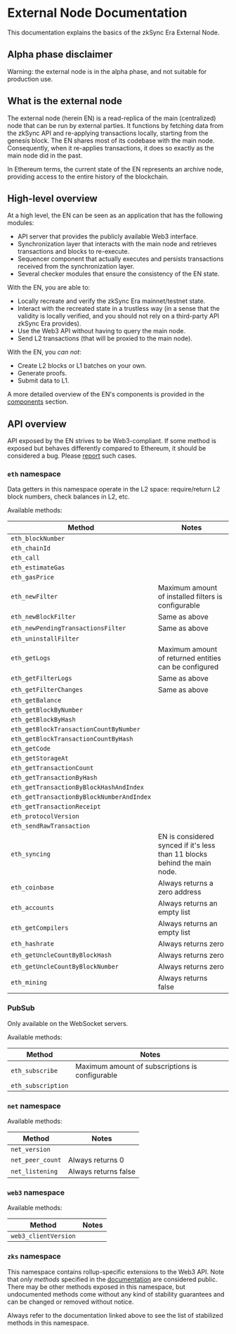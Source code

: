 # External Node Documentation

This documentation explains the basics of the zkSync Era External Node.

## Alpha phase disclaimer

Warning: the external node is in the alpha phase, and not suitable for production use.

## What is the external node

The external node (herein EN) is a read-replica of the main (centralized) node that can be run by external parties. It
functions by fetching data from the zkSync API and re-applying transactions locally, starting from the genesis block.
The EN shares most of its codebase with the main node. Consequently, when it re-applies transactions, it does so exactly
as the main node did in the past.

In Ethereum terms, the current state of the EN represents an archive node, providing access to the entire history of the
blockchain.

## High-level overview

At a high level, the EN can be seen as an application that has the following modules:

- API server that provides the publicly available Web3 interface.
- Synchronization layer that interacts with the main node and retrieves transactions and blocks to re-execute.
- Sequencer component that actually executes and persists transactions received from the synchronization layer.
- Several checker modules that ensure the consistency of the EN state.

With the EN, you are able to:

- Locally recreate and verify the zkSync Era mainnet/testnet state.
- Interact with the recreated state in a trustless way (in a sense that the validity is locally verified, and you should
  not rely on a third-party API zkSync Era provides).
- Use the Web3 API without having to query the main node.
- Send L2 transactions (that will be proxied to the main node).

With the EN, you _can not_:

- Create L2 blocks or L1 batches on your own.
- Generate proofs.
- Submit data to L1.

A more detailed overview of the EN's components is provided in the [components](./06_components.md) section.

## API overview

API exposed by the EN strives to be Web3-compliant. If some method is exposed but behaves differently compared to
Ethereum, it should be considered a bug. Please [report][contact_us] such cases.

[contact_us]: https://docs.zksync.io/contact/

### `eth` namespace

Data getters in this namespace operate in the L2 space: require/return L2 block numbers, check balances in L2, etc.

Available methods:

| Method                                    | Notes                                                                     |
| ----------------------------------------- | ------------------------------------------------------------------------- |
| `eth_blockNumber`                         |                                                                           |
| `eth_chainId`                             |                                                                           |
| `eth_call`                                |                                                                           |
| `eth_estimateGas`                         |                                                                           |
| `eth_gasPrice`                            |                                                                           |
| `eth_newFilter`                           | Maximum amount of installed filters is configurable                       |
| `eth_newBlockFilter`                      | Same as above                                                             |
| `eth_newPendingTransactionsFilter`        | Same as above                                                             |
| `eth_uninstallFilter`                     |                                                                           |
| `eth_getLogs`                             | Maximum amount of returned entities can be configured                     |
| `eth_getFilterLogs`                       | Same as above                                                             |
| `eth_getFilterChanges`                    | Same as above                                                             |
| `eth_getBalance`                          |                                                                           |
| `eth_getBlockByNumber`                    |                                                                           |
| `eth_getBlockByHash`                      |                                                                           |
| `eth_getBlockTransactionCountByNumber`    |                                                                           |
| `eth_getBlockTransactionCountByHash`      |                                                                           |
| `eth_getCode`                             |                                                                           |
| `eth_getStorageAt`                        |                                                                           |
| `eth_getTransactionCount`                 |                                                                           |
| `eth_getTransactionByHash`                |                                                                           |
| `eth_getTransactionByBlockHashAndIndex`   |                                                                           |
| `eth_getTransactionByBlockNumberAndIndex` |                                                                           |
| `eth_getTransactionReceipt`               |                                                                           |
| `eth_protocolVersion`                     |                                                                           |
| `eth_sendRawTransaction`                  |                                                                           |
| `eth_syncing`                             | EN is considered synced if it's less than 11 blocks behind the main node. |
| `eth_coinbase`                            | Always returns a zero address                                             |
| `eth_accounts`                            | Always returns an empty list                                              |
| `eth_getCompilers`                        | Always returns an empty list                                              |
| `eth_hashrate`                            | Always returns zero                                                       |
| `eth_getUncleCountByBlockHash`            | Always returns zero                                                       |
| `eth_getUncleCountByBlockNumber`          | Always returns zero                                                       |
| `eth_mining`                              | Always returns false                                                      |

### PubSub

Only available on the WebSocket servers.

Available methods:

| Method             | Notes                                           |
| ------------------ | ----------------------------------------------- |
| `eth_subscribe`    | Maximum amount of subscriptions is configurable |
| `eth_subscription` |                                                 |

### `net` namespace

Available methods:

| Method           | Notes                |
| ---------------- | -------------------- |
| `net_version`    |                      |
| `net_peer_count` | Always returns 0     |
| `net_listening`  | Always returns false |

### `web3` namespace

Available methods:

| Method               | Notes |
| -------------------- | ----- |
| `web3_clientVersion` |       |

### `zks` namespace

This namespace contains rollup-specific extensions to the Web3 API. Note that _only methods_ specified in the
[documentation][zks_docs] are considered public. There may be other methods exposed in this namespace, but undocumented
methods come without any kind of stability guarantees and can be changed or removed without notice.

Always refer to the documentation linked above to see the list of stabilized methods in this namespace.

[zks_docs]: https://era.zksync.io/docs/api/api.html#zksync-specific-json-rpc-methods
